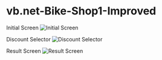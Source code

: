 # vb.net-Bike-Shop1-Improved

Initial Screen
![Initial Screen](/screenshots/img.jpg?raw=true "Initial Screen")

Discount Selector
![Discount Selector](/relative/path/to/img.jpg?raw=true "Discount Selector")

Result Screen
![Result Screen](/relative/path/to/img.jpg?raw=true "Result Screen")

